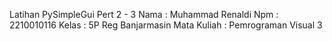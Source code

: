 Latihan PySimpleGui Pert 2 - 3
Nama         : Muhammad Renaldi
Npm          : 2210010116
Kelas        : 5P Reg Banjarmasin
Mata Kuliah  : Pemrograman Visual 3
